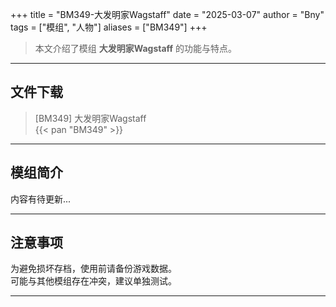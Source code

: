 +++
title = "BM349-大发明家Wagstaff"
date = "2025-03-07"
author = "Bny"
tags = ["模组", "人物"]
aliases = ["BM349"]
+++

> 本文介绍了模组 **大发明家Wagstaff** 的功能与特点。

---

## 文件下载

> [BM349] 大发明家Wagstaff  
{{< pan "BM349" >}}  

---

## 模组简介

>  
内容有待更新...  

---

## 注意事项

>  
为避免损坏存档，使用前请备份游戏数据。  
可能与其他模组存在冲突，建议单独测试。  

---

